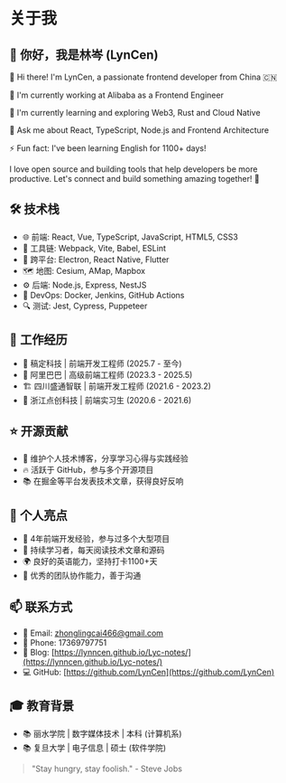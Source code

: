 # 关于我

## 👋 你好，我是林岑 (LynCen)

👋 Hi there! I'm LynCen, a passionate frontend developer from China 🇨🇳

🔭 I'm currently working at Alibaba as a Frontend Engineer

🌱 I'm currently learning and exploring Web3, Rust and Cloud Native

💬 Ask me about React, TypeScript, Node.js and Frontend Architecture

⚡ Fun fact: I've been learning English for 1100+ days!

I love open source and building tools that help developers be more productive. Let's connect and build something amazing together! 🚀

## 🛠️ 技术栈

- 🌐 前端: React, Vue, TypeScript, JavaScript, HTML5, CSS3
- 🔧 工具链: Webpack, Vite, Babel, ESLint
- 📱 跨平台: Electron, React Native, Flutter
- 🗺️ 地图: Cesium, AMap, Mapbox
- ⚙️ 后端: Node.js, Express, NestJS
- 🚀 DevOps: Docker, Jenkins, GitHub Actions
- 🔍 测试: Jest, Cypress, Puppeteer

## 💼 工作经历

- 🏢 稿定科技 | 前端开发工程师 (2025.7 - 至今)
- 🏢 阿里巴巴 | 高级前端工程师 (2023.3 - 2025.5)
- 🏗️ 四川盛通智联 | 前端开发工程师 (2021.6 - 2023.2)
- 🌱 浙江点创科技 | 前端实习生 (2020.6 - 2021.6)


## ⭐ 开源贡献

- 🎯 维护个人技术博客，分享学习心得与实践经验
- 🔥 活跃于 GitHub，参与多个开源项目
- 📚 在掘金等平台发表技术文章，获得良好反响

## 🌟 个人亮点

- 🚀 4年前端开发经验，参与过多个大型项目
- 📖 持续学习者，每天阅读技术文章和源码
- 🌍 良好的英语能力，坚持打卡1100+天
- 🤝 优秀的团队协作能力，善于沟通

## 📫 联系方式

- 📧 Email: zhonglingcai466@gmail.com
- 📱 Phone: 17369797751
- 📝 Blog: [https://lynncen.github.io/Lyc-notes/](https://lynncen.github.io/Lyc-notes/)
- 💻 GitHub: [https://github.com/LynCen](https://github.com/LynCen)

## 🎓 教育背景

- 📚 丽水学院 | 数字媒体技术 | 本科 (计算机系)
- 📚 复旦大学 | 电子信息 | 硕士 (软件学院)

> "Stay hungry, stay foolish." - Steve Jobs